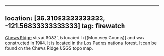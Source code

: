 
---
location: [36.31083333333333, -121.56833333333333]
tag: firewatch
---

[Chews Ridge](http://www.peakbagging.com/CALookoutPhotos/ChewsRidge.html) sits at 5082', is located in [[Monterey County]] and was constructed in 1984. It is located in the Los Padres national forest. It can be found on the Chews Ridge USGS topo map.
